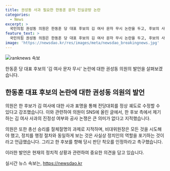 ```yaml
---
title: 권성동 사과 필요한 한동훈 문자 진실공방 논란
categories:
  - News
excerpt: >
  국민의힘 권성동 의원은 한동훈 당 대표 후보의 김 여사 문자 무시 논란을 두고, 후보의 사과 표명이 필요하다고 주장했습니다. 그는 한 후보 측의 김 여사 사과와 공사 논쟁은 큰 의미가 없다며, 총선 승리는 절체절명의 과제라고 강조했습니다. 정치인은 행정 절차를 동일하게 여기면 정치를 포기하는 것이라고 지적하고, 후보를 향해 착오를 인정하도록 촉구했습니다.
feature_text: >
  국민의힘 권성동 의원은 한동훈 당 대표 후보의 김 여사 문자 무시 논란을 두고, 후보의 사과 표명이 필요하다고 주장했습니다. 그는 한 후보 측의 김 여사 사과와 공사 논쟁은 큰 의미가 없다며, 총선 승리는 절체절명의 과제라고 강조했습니다. 정치인은 행정 절차를 동일하게 여기면 정치를 포기하는 것이라고 지적하고, 후보를 향해 착오를 인정하도록 촉구했습니다.
image: 'https://newsdao.kr/res/images/meta/newsdao_breakingnews.jpg'
---
```


<p><img src="https://newsdao.kr/res/images/meta/newsdao_breakingnews.jpg" alt="ranknews 속보" /></p>

<p data-ke-size="size16"></p>

<p>한동훈 당 대표 후보의 '김 여사 문자 무시' 논란에 대한 권성동 의원의 발언을 살펴보겠습니다.</p>

<h2 data-ke-size="size26">한동훈 대표 후보의 논란에 대한 권성동 의원의 발언</h2>

<p>의원은 한 후보가 김 여사에 대한 사과 표명을 통해 전당대회를 정상 궤도로 수정할 수 있다고 강조했습니다. 이와 관련하여 의원이 SNS에 올린 글에서, 한 후보 측에서 제기하는 김 여사 사과의 진정성 여부와 공사 논쟁은 큰 의미가 없다고 지적했습니다. </p>

<p>의원은 또한 총선 승리를 절체절명의 과제로 지적하며, 비대위원장은 모든 것을 시도해야 했고, 정치를 행정 절차와 동일하게 보는 것은 사실상 정치인의 역할을 포기하는 것이라고 언급했습니다. 그리고 한 후보를 향해 당시 판단 착오를 인정하라고 촉구했습니다.</p>

<p data-ke-size="size16"></p>

<p>이러한 발언은 현재의 정치적 상황과 관련하여 중요한 의견을 담고 있습니다.</p>
실시간 뉴스 속보는, <a href="https://newsdao.kr" rel="dofollow">https://newsdao.kr</a>


